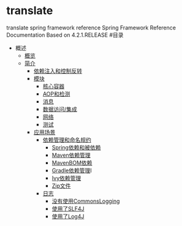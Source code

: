 # translate
translate spring framework reference
Spring Framework Reference Documentation
Based on 4.2.1.RELEASE
#目录
* 概述
	* [概览]()
	* [简介]()
		* [依赖注入和控制反转]()
		* [模块]()
			* [核心容器]()
			* [AOP和检测]()
			* [消息]()
			* [数据访问/集成]()
			* [网络]()
			* [测试]()
		* [应用场景]()
			* [依赖管理和命名规约]()
				* [Spring依赖和被依赖]()
				* [Maven依赖管理]()
				* [MavenBOM依赖]()
				* [Gradle依赖管理]()I
				* [Ivy依赖管理]()
				* [Zip文件]()
			* [日志]()
				* [没有使用CommonsLogging]()
				* [使用了SLF4J]()
				* [使用了Log4J]()
